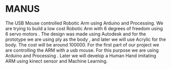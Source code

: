 # MANUS
The USB Mouse controlled Robotic Arm using Arduino and Processing.
We are trying to build a low cost Robotic Arm with 6 degrees of freedom using 6 servo motors . The design was made using Autodesk and for the prototype we are using ply as the body , and later we will use Acrylic for the body. The cost will be around 100000. For the first part of our project we are controlling the ARM with a usb mouse. For this purpose we are using Arduino and Processing . Later we will develop a Human Hand imitating ARM using kinect sensor and Machine Learning.

